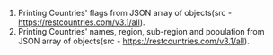 1. Printing Countries' flags from JSON array of objects(src - https://restcountries.com/v3.1/all).
2. Printing Countries' names, region, sub-region and population from JSON array of objects(src - https://restcountries.com/v3.1/all).
